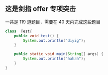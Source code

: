 这是剑指 offer 专项突击
-------------------------
一共是 119 道题目，需要在 40 天内完成这些题目

```java
class  Test{
    public void test() {
        System.out.println("diyig");
    }

    public static void main(String[] args) {
        System.out.println("hahah");
    }
}
```

